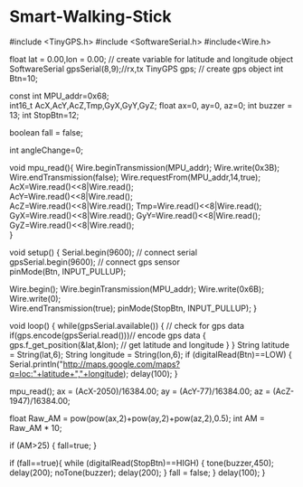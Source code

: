 # Smart-Walking-Stick
#include <TinyGPS.h>
#include <SoftwareSerial.h>
#include<Wire.h>

float lat = 0.00,lon = 0.00; // create variable for latitude and longitude object  
SoftwareSerial gpsSerial(8,9);//rx,tx 
TinyGPS gps; // create gps object 
int Btn=10;

const int MPU_addr=0x68;  
int16_t AcX,AcY,AcZ,Tmp,GyX,GyY,GyZ;
float ax=0, ay=0, az=0;
int buzzer = 13;
int StopBtn=12;

boolean fall = false;  

int angleChange=0;

void mpu_read(){
  Wire.beginTransmission(MPU_addr);
  Wire.write(0x3B);  
  Wire.endTransmission(false);
  Wire.requestFrom(MPU_addr,14,true); 
  AcX=Wire.read()<<8|Wire.read();    
  AcY=Wire.read()<<8|Wire.read();  
  AcZ=Wire.read()<<8|Wire.read(); 
  Tmp=Wire.read()<<8|Wire.read(); 
  GyX=Wire.read()<<8|Wire.read();
  GyY=Wire.read()<<8|Wire.read();
  GyZ=Wire.read()<<8|Wire.read();  
  }

void setup()
{ 
  Serial.begin(9600); // connect serial  
  gpsSerial.begin(9600); // connect gps sensor  
  pinMode(Btn, INPUT_PULLUP);

  Wire.begin();
  Wire.beginTransmission(MPU_addr);
  Wire.write(0x6B);  
  Wire.write(0);     
  Wire.endTransmission(true);
  pinMode(StopBtn, INPUT_PULLUP);
}

void loop()
{ 
  while(gpsSerial.available())
  { // check for gps data 
    if(gps.encode(gpsSerial.read()))// encode gps data 
    {  
      gps.f_get_position(&lat,&lon); // get latitude and longitude 
    } 
  } 
  String latitude = String(lat,6); 
  String longitude = String(lon,6); 
  if (digitalRead(Btn)==LOW)
  {
    Serial.println("http://maps.google.com/maps?q=loc:"+latitude+","+longitude); 
    delay(100);
  } 

  mpu_read();
  ax = (AcX-2050)/16384.00;
  ay = (AcY-77)/16384.00;
  az = (AcZ-1947)/16384.00;
  
  float Raw_AM = pow(pow(ax,2)+pow(ay,2)+pow(az,2),0.5);
  int AM = Raw_AM * 10; 

  if (AM>25)
  {
    fall=true;
  }

  if (fall==true){ 
    while (digitalRead(StopBtn)==HIGH)
    {
      tone(buzzer,450);
      delay(200);
      noTone(buzzer);
      delay(200);
    }
    fall = false; 
    }
  delay(100);
}
